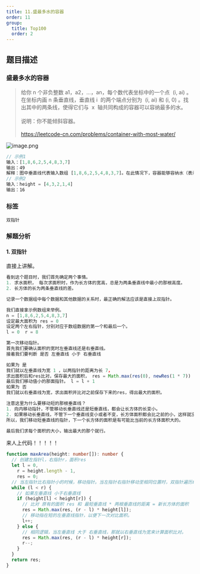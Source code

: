 ```yaml
---
title: 11.盛最多水的容器
order: 11
group:
  title: Top100
  order: 2
---
```


## 题目描述

### 盛最多水的容器

> 给你 n 个非负整数 a1，a2，...，an，每个数代表坐标中的一个点  (i, ai) 。在坐标内画 n 条垂直线，垂直线 i  的两个端点分别为  (i, ai) 和 (i, 0) 。找出其中的两条线，使得它们与  x  轴共同构成的容器可以容纳最多的水。<br/><br/>说明：你不能倾斜容器。<br/><br/>https://leetcode-cn.com/problems/container-with-most-water/

![image.png](https://p3-juejin.byteimg.com/tos-cn-i-k3u1fbpfcp/5f0d0c2353f148bd94347a72ad48f647~tplv-k3u1fbpfcp-watermark.image)

```typescript
// 示例1
输入：[1,8,6,2,5,4,8,3,7]
输出：49
解释：图中垂直线代表输入数组 [1,8,6,2,5,4,8,3,7]。在此情况下，容器能够容纳水（表示为蓝色部分）的最大值为 49。
// 示例2
输入：height = [4,3,2,1,4]
输出：16
```

### 标签

`双指针`

### 解题分析

#### 1. 双指针

直接上讲解。

```typescript
看到这个题目时，我们首先确定两个事情。
1. 求水面积， 每次求面积时，作为长方体的宽高，总是为两条垂直线中最小的那根高度。
2. 长方体的长为两条垂直线的差。

记录一个数据组中每个数据和其他数据的关系时，最正确的解法应该是直接上双指针。

我们直接拿示例数组来举例。
n = [1,8,6,2,5,4,8,3,7]
设定最大面积为 res = 0
设定两个左右指针，分别对应于数组数据的第一个和最后一个。
l = 0  r = 8

第一次移动指针。
首先我们要确认面积的宽时左垂直线还是右垂直线。
接着我们要判断 是否 左垂直线 小于 右垂直线

如果为 是
我们就以左垂直线为宽 1 ，以两指针的距离为长 7，
求出面积后和res比对，保存最大的面积， res = Math.max(res(0), newRes(1 * 7))
最后我们移动值小的那面指针。 l = l + 1
如果为 否
我们就以右垂直线为宽，求出面积并比对之前保存下来的res，得出最大的面积。

注意这里为什么要移动短的那根垂直线？
1. 向内移动指针，不管移动长垂直线还是短垂直线，都会让长方体的长变小。
2. 如果移动长垂直线，不管下一个垂直线变小或者不变，长方体面积都会比之前的小，这样就没有意义了。
所以，我们移动短垂直线的指针，下一个长方体的面积是有可能比当前的长方体面积大的。

最后我们求每个面积的大小，输出最大的那个就行。
```

来人上代码！！！！！

```typescript
function maxArea(height: number[]): number {
  // 创建左指针l，右指针r，面积res
  let l = 0,
    r = height.length - 1,
    res = 0;
  // 当左指针比右指针小的时候，移动指针。当左指针右指针移动至相同位置时，双指针遍历结束。
  while (l < r) {
    // 如果左垂直线 小于右垂直线
    if (height[l] < height[r]) {
      // 比对 原有的面积 res 和 最短垂直线 * 两根垂直线的距离 = 新长方体的面积
      res = Math.max(res, (r - l) * height[l]);
      // 移动指在短的左垂直线指针，以便下一次对比面积。
      l++;
    } else {
      // 相同逻辑，当左垂直线 大于 右垂直线，那就以右垂直线为宽来计算面积比对。
      res = Math.max(res, (r - l) * height[r]);
      r--;
    }
  }
  return res;
}
```
